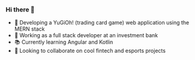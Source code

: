 ### Hi there 👋

- :space_invader: Developing a YuGiOh! (trading card game) web application using the MERN stack
- :necktie: Working as a full stack developer at an investment bank
- :books: Currently learning Angular and Kotlin
- :handshake: Looking to collaborate on cool fintech and esports projects


<!--
**lucaskienast/lucaskienast** is a ✨ _special_ ✨ repository because its `README.md` (this file) appears on your GitHub profile.

Here are some ideas to get you started:

- 🌱 I’m currently learning ...
- 👯 I’m looking to collaborate on ...
- 🤔 I’m looking for help with ...
- 💬 Ask me about ...
- 📫 How to reach me: ...
- 😄 Pronouns: ...
- ⚡ Fun fact: ...
-->
